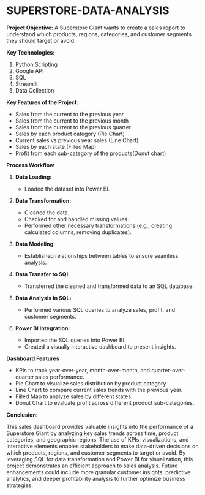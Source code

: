# SUPERSTORE-DATA-ANALYSIS

**Project Objective:**
A Superstore Giant wants to create a sales report to understand which products, regions, categories, and customer segments they should target or avoid.

**Key Technologies:**
1. Python Scripting
2. Google API
3. SQL
4. Streamlit
5. Data Collection

**Key Features of the Project:**
- Sales from the current to the previous year
- Sales from the current to the previous month
- Sales from the current to the previous quarter
- Sales by each product category (Pie Chart)
- Current sales vs previous year sales (Line Chart)
- Sales by each state (Filled Map)
- Profit from each sub-category of the products(Donut chart)

**Process Workflow**
1. **Data Loading:**
   - Loaded the dataset into Power BI.
     
2. **Data Transformation:**
   - Cleaned the data.
   - Checked for and handled missing values.
   - Performed other necessary transformations (e.g., creating calculated columns, removing duplicates).

3. **Data Modeling:**
   - Established relationships between tables to ensure seamless analysis.

4. **Data Transfer to SQL**
   - Transferred the cleaned and transformed data to an SQL database.

5. **Data Analysis in SQL:**
   - Performed various SQL queries to analyze sales, profit, and customer segments.

6. **Power BI Integration:**
   - Imported the SQL queries into Power BI.
   - Created a visually interactive dashboard to present insights.

**Dashboard Features**
 - KPIs to track year-over-year, month-over-month, and quarter-over-quarter sales performance.
 - Pie Chart to visualize sales distribution by product category.
 - Line Chart to compare current sales trends with the previous year.
 - Filled Map to analyze sales by different states.
 - Donut Chart to evaluate profit across different product sub-categories.

**Conclusion:**

This sales dashboard provides valuable insights into the performance of a Superstore Giant by analyzing key sales trends across time, product categories, and geographic regions. The use of KPIs, visualizations, and interactive elements enables stakeholders to make data-driven decisions on which products, regions, and customer segments to target or avoid. By leveraging SQL for data transformation and Power BI for visualization, this project demonstrates an efficient approach to sales analysis. Future enhancements could include more granular customer insights, predictive analytics, and deeper profitability analysis to further optimize business strategies.
      
